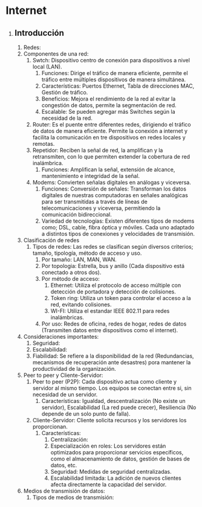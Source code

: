 # Internet

1. ## Introducción ##
    1. Redes: 
    2. Componentes de una red: 
        1. Swtch: Dispositivo centro de conexión para dispositivos a nivel local (LAN).
            1. Funciones: Dirige el tráfico de manera eficiente, permite el tráfico entre múltiples dispositivos de manera simultánea.
            2. Características: Puertos Ethernet, Tabla de direcciones MAC, Gestión de tráfico.
            3. Beneficios: Mejora el rendimiento de la red al evitar la congestión de datos, permite la segmentación de red.
            4. Escalable: Se pueden agregar más Switches según la necesidad de la red.
        2. Router: Es el puente entre diferentes redes, dirigiendo el tráfico de datos de manera eficiente. Permite la conexión a internet y facilita la comunicación en tre dispositivos en redes locales y remotas.
        3. Repetidor: Reciben la señal de red, la amplifican y la retransmiten, con lo que permiten extender la cobertura de red inalámbrica. 
            1. Funciones: Amplifican la señal, extensión de alcance, mantenimiento e integridad de la señal.
        4. Modems: Convierten señalas digitales en análogas y viceversa.
            1. Funciones: Conversión de señales: Transforman los datos digitales de nuestras computadoras en señales analógicas para ser transmitidas a través de líneas de telecomunicaciones y viceversa, permitiendo la comunicación bidireccional.
            2. Variedad de tecnologías: Existen diferentes tipos de modems como; DSL, cable, fibra óptica y móviles. Cada uno adaptado a distintos tipos de conexiones y velocidades de transmisión.
    3. Clasificación de redes
        1. Tipos de redes: Las redes se clasifican según diversos criterios; tamaño, tipología, método de acceso y uso.
            1. Por tamaño: LAN, MAN, WAN.
            2. Por topologia: Estrella, bus y anillo (Cada dispositivo está conectado a otros dos).
            3. Por método de acceso: 
                1. Ethernet: Utiliza el protocolo de acceso múltiple con detección de portadora y detección de colisiones.
                2. Token ring: Utiliza un token  para controlar el acceso a la red, evitando colisiones.
                3. WI-FI: Utiliza el estandar IEEE 802.11 para redes inalámbricas.
            4. Por uso: Redes de oficina, redes de hogar, redes de datos (Transmiten datos entre dispositivos como el internet).
    4. Consideraciones importantes: 
        1. Seguridad:
        2. Escalabilidad:
        3. Fiabilidad: Se refiere a la disponibilidad de la red (Redundancias, mecanismos de recuperación ante desastres) pora mantener la productividad de la organización.
    5. Peer to peer y Cliente-Servidor:
        1. Peer to peer (P2P): Cada dispositivo actua como cliente y servidor al mismo tiempo. Los equipos se conectan entre si, sin necesidad de un servidor.
            1. Características: Igualdad, descentralización (No existe un servidor), Escalabilidad (La red puede crecer), Resiliencia (No depende de un solo punto de falla).
        2. Cliente-Servidor: Cliente solicita recursos y los servidores los proporcionan.
            1. Características:
                1. Centralización:
                2. Especialización en roles: Los servidores están optimizados para proporcionar servicios específicos, como el almacenamiento de datos, gestión de bases de datos, etc.
                3. Seguridad: Medidas de seguridad centralizadas.
                4. Escalabilidad limitada: La adición de nuevos clientes afecta directamente la capacidad del servidor.
    6. Medios de transmisión de datos:
        1. Tipos de medios de transmisión: 










        